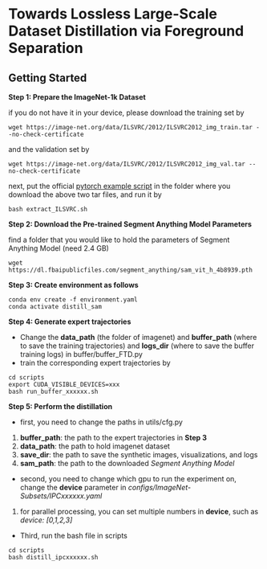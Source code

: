 # Towards Lossless Large-Scale Dataset Distillation via Foreground Separation

## Getting Started
**Step 1: Prepare the ImageNet-1k Dataset**

if you do not have it in your device, please download the training set by
```
wget https://image-net.org/data/ILSVRC/2012/ILSVRC2012_img_train.tar --no-check-certificate
```
and the validation set by
```
wget https://image-net.org/data/ILSVRC/2012/ILSVRC2012_img_val.tar --no-check-certificate
```
next, put the official [pytorch example script](https://github.com/pytorch/examples/blob/main/imagenet/extract_ILSVRC.sh) in the folder where you download the above two tar files, and run it by
```
bash extract_ILSVRC.sh
```
**Step 2: Download the Pre-trained Segment Anything Model Parameters**

find a folder that you would like to hold the parameters of Segment Anything Model (need 2.4 GB)
```
wget https://dl.fbaipublicfiles.com/segment_anything/sam_vit_h_4b8939.pth
```
**Step 3: Create environment as follows**

```
conda env create -f environment.yaml
conda activate distill_sam
```
**Step 4: Generate expert trajectories** 

- Change the **data_path** (the folder of imagenet) and **buffer_path** (where to save the training trajectories) and **logs_dir** (where to save the buffer training logs) in buffer/buffer_FTD.py
- train the corresponding expert trajectories by
```
cd scripts
export CUDA_VISIBLE_DEVICES=xxx
bash run_buffer_xxxxxx.sh
```
**Step 5: Perform the distillation**

- first, you need to change the paths in utils/cfg.py
1. **buffer_path**: the path to the expert trajectories in **Step 3**
2. **data_path**: the path to hold imagenet dataset
3. **save_dir**: the path to save the synthetic images, visualizations, and logs
4. **sam_path**: the path to the downloaded *Segment Anything Model*
- second, you need to change which gpu to run the experiment on, change the **device** parameter in *configs/ImageNet-Subsets/IPCxxxxxx.yaml*
1. for parallel processing, you can set multiple numbers in **device**, such as *device: [0,1,2,3]*
- Third, run the bash file in scripts
```
cd scripts
bash distill_ipcxxxxxx.sh
```














